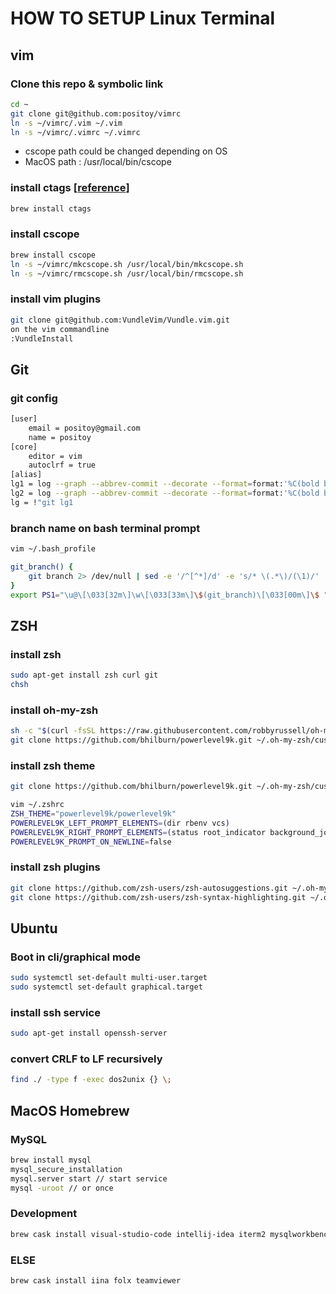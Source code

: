 # HOW TO SETUP Linux Terminal

## vim

### Clone this repo & symbolic link

```bash
cd ~  
git clone git@github.com:positoy/vimrc  
ln -s ~/vimrc/.vim ~/.vim  
ln -s ~/vimrc/.vimrc ~/.vimrc  
```
* cscope path could be changed depending on OS  
* MacOS path : /usr/local/bin/cscope  

### install ctags [[reference](https://ysoh.wordpress.com/2012/04/09/%EB%A6%AC%EB%88%85%EC%8A%A4-%EC%BB%A4%EB%84%90-%EA%B0%9C%EB%B0%9C%EC%9D%84-%EC%9C%84%ED%95%9C-vim-%EC%84%A4%EC%A0%95-vimrc/)]

```bash
brew install ctags  
```

### install cscope

```bash
brew install cscope  
ln -s ~/vimrc/mkcscope.sh /usr/local/bin/mkcscope.sh  
ln -s ~/vimrc/rmcscope.sh /usr/local/bin/rmcscope.sh  
```

### install vim plugins

```bash
git clone git@github.com:VundleVim/Vundle.vim.git
on the vim commandline  
:VundleInstall  
```



## Git

### git config

```bash
[user]
	email = positoy@gmail.com
	name = positoy
[core]
	editor = vim
	autoclrf = true
[alias]
lg1 = log --graph --abbrev-commit --decorate --format=format:'%C(bold blue)%h%C(reset) - %C(bold green)(%ar)%C(reset) %C(white)%s%C(reset) %C(dim white)- %an%C(reset)%C(bold yellow)%d%C(reset)' --all
lg2 = log --graph --abbrev-commit --decorate --format=format:'%C(bold blue)%h%C(reset) - %C(bold cyan)%aD%C(reset) %C(bold green)(%ar)%C(reset)%C(bold yellow)%d%C(reset)%n''          %C(white)%s%C(reset) %C(dim white)- %an%C(reset)' --all
lg = !"git lg1
```

### branch name on bash terminal prompt

```bash
vim ~/.bash_profile

git_branch() {
    git branch 2> /dev/null | sed -e '/^[^*]/d' -e 's/* \(.*\)/(\1)/'
}
export PS1="\u@\[\033[32m\]\w\[\033[33m\]\$(git_branch)\[\033[00m\]\$ " 
```



## ZSH

### install zsh
```bash
sudo apt-get install zsh curl git
chsh
```
### install oh-my-zsh
```bash
sh -c "$(curl -fsSL https://raw.githubusercontent.com/robbyrussell/oh-my-zsh/master/tools/install.sh)"
git clone https://github.com/bhilburn/powerlevel9k.git ~/.oh-my-zsh/custom/themes/powerlevel9k
```

### install zsh theme
```bash
git clone https://github.com/bhilburn/powerlevel9k.git ~/.oh-my-zsh/custom/themes

vim ~/.zshrc
ZSH_THEME="powerlevel9k/powerlevel9k"
POWERLEVEL9K_LEFT_PROMPT_ELEMENTS=(dir rbenv vcs)
POWERLEVEL9K_RIGHT_PROMPT_ELEMENTS=(status root_indicator background_jobs history time)
POWERLEVEL9K_PROMPT_ON_NEWLINE=false
```

### install zsh plugins

```bash
git clone https://github.com/zsh-users/zsh-autosuggestions.git ~/.oh-my-zsh/custom/plugins
git clone https://github.com/zsh-users/zsh-syntax-highlighting.git ~/.oh-my-zsh/custom/plugins
```



## Ubuntu

### Boot in cli/graphical mode

```bash
sudo systemctl set-default multi-user.target
sudo systemctl set-default graphical.target
```

### install ssh service

```bash
sudo apt-get install openssh-server
```

### convert CRLF to LF recursively

```bash
find ./ -type f -exec dos2unix {} \;
```



## MacOS Homebrew

### MySQL
```bash
brew install mysql
mysql_secure_installation
mysql.server start // start service
mysql -uroot // or once
```

### Development
``` bash
brew cask install visual-studio-code intellij-idea iterm2 mysqlworkbench postman tmux
```

### ELSE
``` bash
brew cask install iina folx teamviewer
```

